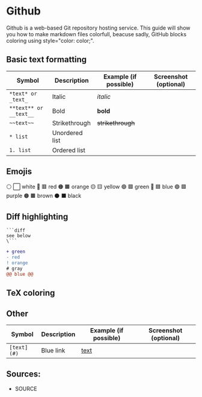 # Github
Github is a web-based Git repository hosting service. This guide will show you how to make markdown files colorfull, beacuse sadly, GitHub blocks coloring using style="color: color;".

## Basic text formatting
|Symbol|Description|Example (if possible)|Screenshot (optional)|
|---|---|---|---|
|`*text* or _text_`|Italic|*italic*|
|`**text** or __text__`|Bold|**bold**|
|`~~text~~`|Strikethrough|~~strikethrough~~|
|`* list`|Unordered list||
|`1. list`|Ordered list||

## Emojis
⚪ ⬜ white
🔴 🟥 red
🟠 🟧 orange
🟡 🟨 yellow
🟢 🟩 green
🔵 🟦 blue
🟣 🟪 purple
🟤 🟫 brown
⚫ ⬛ black

## Diff highlighting
```
```diff
see below
\```
```

```diff
+ green
- red
! orange
# gray
@@ blue @@
```

## TeX coloring

## Other
|Symbol|Description|Example (if possible)|Screenshot (optional)|
|---|---|---|---|
|`[text](#)`|Blue link|[text](#)|

## Sources:
- SOURCE